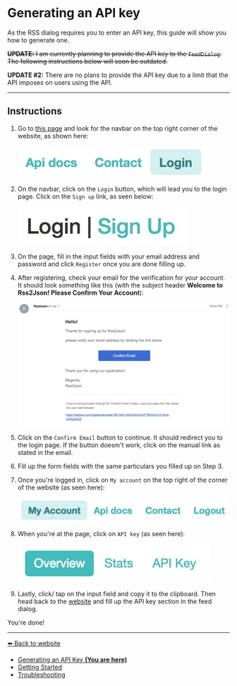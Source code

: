 # Generating an API key

As the RSS dialog requires you to enter an API key, this guide will show you how to generate one.

~~**UPDATE:** I am currently planning to provide the API key to the `FeedDialog`. The following instructions below will soon be outdated.~~

**UPDATE #2:** There are no plans to provide the API key due to a limit that the API imposes on users using the API.

---

## Instructions

1. Go to [this page](https://rss2json.com) and look for the navbar on the top right corner of the website, as shown here:

   ![Navbar of the rss2json.com website](../img/generate_api_key/rsstojson_navbar_logged_out.jpg)

2. On the navbar, click on the `Login` button, which will lead you to the login page. Click on the `Sign up` link, as seen below:

   ![Sign up link](../img/generate_api_key/login_page.jpg)

3. On the page, fill in the input fields with your email address and password and click `Register` once you are done filling up.
4. After registering, check your email for the verification for your account. It should look something like this (with the subject header **Welcome to Rss2Json! Please Confirm Your Account**):

   ![Email verification](../img/generate_api_key/email_verification.jpg)

5. Click on the `Confirm Email` button to continue. It should redirect you to the login page. If the button doesm't work, click on the manual link as stated in the email.
6. Fill up the form fields with the same particulars you filled up on Step 3.
7. Once you're logged in, click on `My account` on the top right of the corner of the website (as seen here):

   ![Navbar of the rss2json.com website (if logged in)](../img/generate_api_key/rsstojson_navbar_logged_in.jpg)

8. When you're at the page, click on `API key` (as seen here):

   ![My account tabs](../img/generate_api_key/my_account_top.jpg)

9. Lastly, click/ tap on the input field and copy it to the clipboard. Then head back to the [website](https://edricchan03.github.io/rss-reader) and fill up the API key section in the feed dialog.

You're done!

<!-- begin end links -->

---
[:arrow_left: Back to website](https://edricchan03.github.io/rss-reader)

- [Generating an API Key **(You are here)**](./generate-api-key.md)
- [Getting Started](./getting-started.md)
- [Troubleshooting](./troubleshooting.md)

<!-- end links -->
